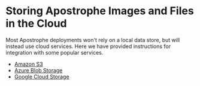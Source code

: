# Storing Apostrophe Images and Files in the Cloud

Most Apostrophe deployments won't rely on a local data store, but will instead use cloud services. Here we have provided instructions for integration with some popular services.

* [Amazon S3](/devops/cloud/storing-images-and-files-in-amazon-s3.md)
* [Azure Blob Storage](/devops/cloud/storing-images-and-files-in-azure-blob-storage.md)
* [Google Cloud Storage](/devops/cloud/storing-images-and-files-in-google-cloud-storage.md)